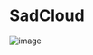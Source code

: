 # SadCloud

![image](https://user-images.githubusercontent.com/66269103/193437824-3e514f2f-d564-4983-bc85-1fd9ec1733a9.png)
